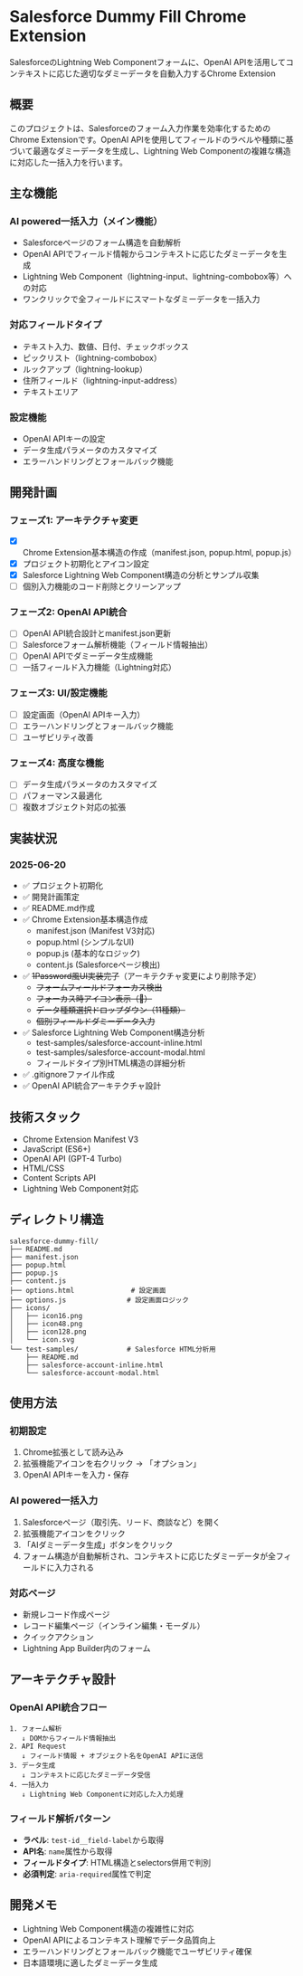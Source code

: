 # Salesforce Dummy Fill Chrome Extension

SalesforceのLightning Web Componentフォームに、OpenAI APIを活用してコンテキストに応じた適切なダミーデータを自動入力するChrome Extension

## 概要

このプロジェクトは、Salesforceのフォーム入力作業を効率化するためのChrome Extensionです。OpenAI APIを使用してフィールドのラベルや種類に基づいて最適なダミーデータを生成し、Lightning Web Componentの複雑な構造に対応した一括入力を行います。

## 主な機能

### AI powered一括入力（メイン機能）
- Salesforceページのフォーム構造を自動解析
- OpenAI APIでフィールド情報からコンテキストに応じたダミーデータを生成
- Lightning Web Component（lightning-input、lightning-combobox等）への対応
- ワンクリックで全フィールドにスマートなダミーデータを一括入力

### 対応フィールドタイプ
- テキスト入力、数値、日付、チェックボックス
- ピックリスト（lightning-combobox）
- ルックアップ（lightning-lookup）
- 住所フィールド（lightning-input-address）
- テキストエリア

### 設定機能
- OpenAI APIキーの設定
- データ生成パラメータのカスタマイズ
- エラーハンドリングとフォールバック機能

## 開発計画

### フェーズ1: アーキテクチャ変更
- [x] Chrome Extension基本構造の作成（manifest.json, popup.html, popup.js）
- [x] プロジェクト初期化とアイコン設定
- [x] Salesforce Lightning Web Component構造の分析とサンプル収集
- [ ] 個別入力機能のコード削除とクリーンアップ

### フェーズ2: OpenAI API統合
- [ ] OpenAI API統合設計とmanifest.json更新
- [ ] Salesforceフォーム解析機能（フィールド情報抽出）
- [ ] OpenAI APIでダミーデータ生成機能
- [ ] 一括フィールド入力機能（Lightning対応）

### フェーズ3: UI/設定機能
- [ ] 設定画面（OpenAI APIキー入力）
- [ ] エラーハンドリングとフォールバック機能
- [ ] ユーザビリティ改善

### フェーズ4: 高度な機能
- [ ] データ生成パラメータのカスタマイズ
- [ ] パフォーマンス最適化
- [ ] 複数オブジェクト対応の拡張

## 実装状況

### 2025-06-20
- ✅ プロジェクト初期化
- ✅ 開発計画策定
- ✅ README.md作成
- ✅ Chrome Extension基本構造作成
  - manifest.json (Manifest V3対応)
  - popup.html (シンプルなUI)
  - popup.js (基本的なロジック)
  - content.js (Salesforceページ検出)
- ✅ ~~1Password風UI実装完了~~（アーキテクチャ変更により削除予定）
  - ~~フォームフィールドフォーカス検出~~
  - ~~フォーカス時アイコン表示（🔧）~~
  - ~~データ種類選択ドロップダウン（11種類）~~
  - ~~個別フィールドダミーデータ入力~~
- ✅ Salesforce Lightning Web Component構造分析
  - test-samples/salesforce-account-inline.html
  - test-samples/salesforce-account-modal.html
  - フィールドタイプ別HTML構造の詳細分析
- ✅ .gitignoreファイル作成
- ✅ OpenAI API統合アーキテクチャ設計

## 技術スタック

- Chrome Extension Manifest V3
- JavaScript (ES6+)
- OpenAI API (GPT-4 Turbo)
- HTML/CSS
- Content Scripts API
- Lightning Web Component対応

## ディレクトリ構造

```
salesforce-dummy-fill/
├── README.md
├── manifest.json
├── popup.html
├── popup.js
├── content.js
├── options.html              # 設定画面
├── options.js               # 設定画面ロジック
├── icons/
│   ├── icon16.png
│   ├── icon48.png
│   ├── icon128.png
│   └── icon.svg
└── test-samples/            # Salesforce HTML分析用
    ├── README.md
    ├── salesforce-account-inline.html
    └── salesforce-account-modal.html
```

## 使用方法

### 初期設定
1. Chrome拡張として読み込み
2. 拡張機能アイコンを右クリック → 「オプション」
3. OpenAI APIキーを入力・保存

### AI powered一括入力
1. Salesforceページ（取引先、リード、商談など）を開く
2. 拡張機能アイコンをクリック
3. 「AIダミーデータ生成」ボタンをクリック
4. フォーム構造が自動解析され、コンテキストに応じたダミーデータが全フィールドに入力される

### 対応ページ
- 新規レコード作成ページ
- レコード編集ページ（インライン編集・モーダル）
- クイックアクション
- Lightning App Builder内のフォーム

## アーキテクチャ設計

### OpenAI API統合フロー
```
1. フォーム解析
   ↓ DOMからフィールド情報抽出
2. API Request
   ↓ フィールド情報 + オブジェクト名をOpenAI APIに送信
3. データ生成
   ↓ コンテキストに応じたダミーデータ受信
4. 一括入力
   ↓ Lightning Web Componentに対応した入力処理
```

### フィールド解析パターン
- **ラベル**: `test-id__field-label`から取得
- **API名**: `name`属性から取得
- **フィールドタイプ**: HTML構造とselectors併用で判別
- **必須判定**: `aria-required`属性で判定

## 開発メモ

- Lightning Web Component構造の複雑性に対応
- OpenAI APIによるコンテキスト理解でデータ品質向上
- エラーハンドリングとフォールバック機能でユーザビリティ確保
- 日本語環境に適したダミーデータ生成